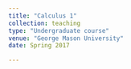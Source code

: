 ```yaml
---
title: "Calculus 1"
collection: teaching
type: "Undergraduate course"
venue: "George Mason University"
date: Spring 2017

---
```

